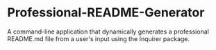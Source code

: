 # Professional-README-Generator
A command-line application that dynamically generates a professional README.md file from a user's input using the Inquirer package.
